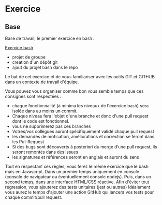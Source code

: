 # Exercice

## Base

Base de travail, le premier exercice en bash :

[Exercice bash](https://github.com/Aherbeth/IUT-bash/tree/main/exercice)

- projet de groupe
- creation d'un dépôt git
- ajout du projet bash dans le repo

Le but de cet exercice et de vous familiariser avec les outils GIT et GITHUB dans un contexte de travail d'équipe.

Vous pouvez vous organiser comme bon vous semble temps que ces consignes sont respectées :

- chaque fonctionnalité (à minima les niveaux de l'exercice bash) sera isolée dans au moins un commit.
- Chaque niveau fera l'objet d'une branche et donc d'une pull request dont le code est fonctionnel.
- vous ne supprimerez pas ces branches
- Votres/vos collègues auront spécifiquement validé chaque pull request
- les demandes de mofication, améliorations et correction se feront dans les Pull Request
- Si des bugs sont découverts à posteriori du merge d'une pull request, ils seront remontés dans des issues
- les signatures et références seront en anglais et auront du sens

Tout en respectant ces règles, vous ferez le même exercice que le bash mais en Javascript.
Dans un premier temps uniquement en console (console de navigateur ou éventuellement console nodejs).
Puis, dans un second temps, dans une interface HTML/CSS réactive.
Afin d'éviter tout régression, vous ajouterez des tests unitaires (jest ou autres)
Idéalement vous aurez le temps d'ajouter une action GitHub qui lancera vos tests pour chaque commit/pull request.
